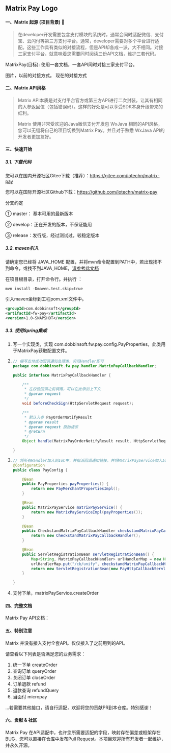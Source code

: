 ## Matrix Pay Logo

#### 一、Matrix 起源 (项目背景) 🍭 

> 在developer开发需要包含支付模块的系统时，通常会同时适配微信、支付宝、云闪付等第三方支付平台。通常，developer需要对多个平台进行适配。这些工作具有类似的对接流程，但是API却各成一派，大不相同。对接三家支付平台，就意味着您需要同时阅读三份API文档，维护三套代码。

MatrixPay(目标): 使用一套文档，一套API同时对接三家支付平台。

图片，以前的对接方式。 现在的对接方式

#### 二、Matrix API风格

> Matrix API本质是对支付平台官方或第三方API进行二次封装，让其有相同的入参返回值（包括错误码）。这样的好处是可以享受SDK本身升级带来的红利。
>
> Matrix 使用非常受欢迎的Java微信支付开发包 WxJava 相同的API风格，您可以无缝将自己的项目切换到Matrix Pay。并且对于熟悉 WxJava API的开发者更加友好。

#### 三、快速开始

##### 3.1. 下载代码

您可以在国内开源社区Gitee下载（推荐）：https://gitee.com/iotechn/matrix-pay

您可以在国际开源社区Github下载：https://github.com/iotechn/matrix-pay

分支约定

① master： 基本可用的最新版本

② develop：正在开发的版本，不保证能用

③ release：发行版，经过测试过，较稳定版本

##### 3.2. maven引入

请确定您已经将 JAVA_HOME 配置，并将mvn命令配置到PATH中，若出现找不到命令，或找不到JAVA_HOME，[请参考此文档](https://blog.csdn.net/weixin_44548718/article/details/108635409)

在项目根目录，打开命令行。并执行 ：

```shell
mvn install -Dmaven.test.skip=true
```

引入maven坐标到工程pom.xml文件中。

```xml
<groupId>com.dobbinsoft</groupId>
<artifactId>fw-pay</artifactId>
<version>1.0-SNAPSHOT</version>
```

##### 3.3. 使用Spring集成

1. 写一个实现类，实现 com.dobbinsoft.fw.pay.config.PayProperties，此类用于MatrixPay获取配置文件。

2. ```java
   // 编写支付成功回调通知处理类，实现Handler即可
   package com.dobbinsoft.fw.pay.handler.MatrixPayCallbackHandler;
   
   public interface MatrixPayCallbackHandler {
   
       /**
        * 在校验回调之前调用，可以在此添加上下文
        * @param request
        */
       void beforeCheckSign(HttpServletRequest request);
   
       /**
        * 默认入参 PayOrderNotifyResult
        * @param result
        * @param request 原始请求
        * @return
        */
       Object handle(MatrixPayOrderNotifyResult result, HttpServletRequest request);
   
   }
   ```

3. ```java
   // 将所有Handler加入到IoC中，并指派回调通知链接。并将MatrixPayService加入IoC
   @Configuration
   public class PayConfig {
   
       @Bean
       public PayProperties payProperties() {
           return new PayMerchantPropertiesImpl();
       }
   
       @Bean
       public MatrixPayService matrixPayService() {
           return new MatrixPayServiceImpl(payProperties());
       }
   
       @Bean
       public CheckstandMatrixPayCallbackHandler checkstandMatrixPayCallbackHandler() {
           return new CheckstandMatrixPayCallbackHandler();
       }
   
       @Bean
       public ServletRegistrationBean servletRegistrationBean() {
           Map<String, MatrixPayCallbackHandler> urlHandlerMap = new HashMap<>();
           urlHandlerMap.put("/cb/unify", checkstandMatrixPayCallbackHandler());
           return new ServletRegistrationBean(new PayHttpCallbackServlet(matrixPayService(), urlHandlerMap), urlHandlerMap.keySet().toArray(new String[]{}));
       }
   
   }
   ```

4. 支付下单，matrixPayService.createOrder

#### 四、完整文档

Matrix Pay API文档：

#### 五、特别注意

Matrix 并没有接入支付全套API。仅仅接入了之前用到的API。

请查看以下列表是否满足您的业务需求：

1. 统一下单 createOrder
2. 查询订单 queryOrder
3. 关闭订单 closeOrder
4. 订单退款 refund
5. 退款查询 refundQuery
6. 当面付 micropay

...若需要其他接口，请自行适配，欢迎将您的贡献PR到本仓库。特别感谢！


#### 六、贡献 & 社区
Matrix Pay 在API适配中，也许您所需要适配的字段，映射存在偏差或框架存在BUG，您可以直接在仓库中发布Pull Request。本项目欢迎所有开发者一起维护，并永久开源。